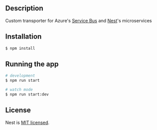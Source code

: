 ## Description

Custom transporter for Azure's [Service Bus](https://docs.microsoft.com/en-us/azure/service-bus-messaging/service-bus-messaging-overview) and [Nest](https://github.com/nestjs/nest)'s microservices

## Installation

```bash
$ npm install
```

## Running the app

```bash
# development
$ npm run start

# watch mode
$ npm run start:dev

```

## License

Nest is [MIT licensed](LICENSE).
